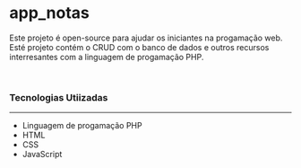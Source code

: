 # app_notas
Este projeto é open-source para ajudar os iniciantes na progamação web.<br>
Esté projeto contém o CRUD com o banco de dados e outros recursos interresantes com a linguagem de progamação PHP.

<br>
<h3>Tecnologias Utiizadas</h3>
<hr>
<ul>
  <li>Linguagem de progamação PHP</li>
  <li>HTML</li>
  <li>CSS</li>
  <li>JavaScript</li>
  </ul>
